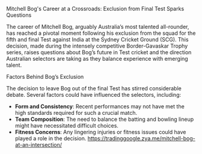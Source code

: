  
 Mitchell Bog's Career at a Crossroads: Exclusion from Final Test Sparks Questions

The career of Mitchell Bog, arguably Australia’s most talented all-rounder, has reached a pivotal moment following his exclusion from the squad for the fifth and final Test against India at the Sydney Cricket Ground (SCG). This decision, made during the intensely competitive Border-Gavaskar Trophy series, raises questions about Bog’s future in Test cricket and the direction Australian selectors are taking as they balance experience with emerging talent.

Factors Behind Bog’s Exclusion

The decision to leave Bog out of the final Test has stirred considerable debate. Several factors could have influenced the selectors, including:

- **Form and Consistency**: Recent performances may not have met the high standards required for such a crucial match.
- **Team Composition**: The need to balance the batting and bowling lineup might have necessitated difficult choices.
- **Fitness Concerns**: Any lingering injuries or fitness issues could have played a role in the decision. 
 https://tradinggoogle.zya.me/mitchell-bog-at-an-intersection/

 
